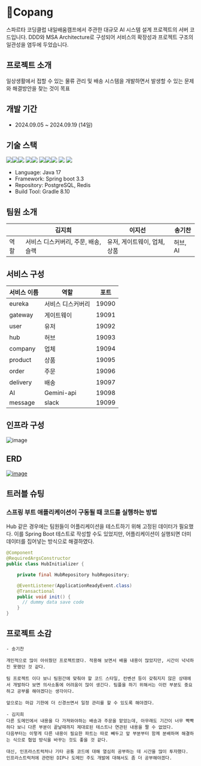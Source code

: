 # 🚚Copang
스파르타 코딩클럽 내일배움캠프에서 주관한 대규모 AI 시스템 설계 프로젝트의 서버 코드입니다. DDD와 MSA Architecture로 구성되어 서비스의 확장성과 프로젝트 구조의 일관성을 염두에 두었습니다.
## 프로젝트 소개
일상생활에서 접할 수 있는 물류 관리 및 배송 시스템을 개발하면서 발생할 수 있는 문제와 해결방안을 찾는 것이 목표
## 개발 기간
- 2024.09.05 ~ 2024.09.19 (14일)
## 기술 스택
<img src="https://img.shields.io/badge/Framework-%23121011?style=for-the-badge"><img src="https://img.shields.io/badge/springboot-6DB33F?style=for-the-badge&logo=springboot&logoColor=white"><img src="https://img.shields.io/badge/3.3.3-515151?style=for-the-badge">
<img src="https://img.shields.io/badge/Build-%23121011?style=for-the-badge"><img src="https://img.shields.io/badge/Gradle-02303A?style=for-the-badge&logo=Gradle&logoColor=white">
<img src="https://img.shields.io/badge/Language-%23121011?style=for-the-badge"><img src="https://img.shields.io/badge/java-%23ED8B00?style=for-the-badge&logo=openjdk&logoColor=white"><img src="https://img.shields.io/badge/17-515151?style=for-the-badge">
<img src="https://img.shields.io/badge/PostgreSQL-4479A1?style=for-the-badge&logo=PostgreSQL&logoColor=white">
<img src="https://img.shields.io/badge/Docker-2496ED?style=for-the-badge&logo=Docker&logoColor=white">
- Language: Java 17
- Framework: Spring boot 3.3
- Repository: PostgreSQL, Redis
- Build Tool: Gradle 8.10
  
## 팀원 소개
|  | 김지희 | 이지선 | 송기찬 |
| --- | --- | --- | --- |
| 역할 | 서비스 디스커버리, 주문, 배송, 슬랙 | 유저, 게이트웨이, 업체, 상품  | 허브, AI |
## 서비스 구성
| 서비스 이름 | 역할 | 포트 |
| --- | --- | --- |
| eureka | 서비스 디스커버리 | 19090 |
| gateway | 게이트웨이 | 19091 |
| user | 유저 | 19092 |
| hub | 허브 | 19093 |
| company | 업체 | 19094 |
| product | 상품 | 19095 |
| order | 주문 | 19096 |
| delivery | 배송 | 19097 |
| AI | Gemini-api | 19098 |
| message | slack | 19099 |
## 인프라 구성
![image](https://github.com/user-attachments/assets/703f5566-6e9a-44d8-a945-a53af6a8c8b7)

## ERD
[![image](https://github.com/user-attachments/assets/9c457e07-a1fb-4c33-a4de-363989706b68)](https://www.erdcloud.com/d/YHoPKNNe22t4d23zP)
## 트러블 슈팅
### 스프링 부트 애플리케이션이 구동될 때 코드를 실행하는 방법
Hub 같은 경우에는 팀원들이 어플리케이션을 테스트하기 위해 고정된 데이터가 필요했다. 이를 Spring Boot 테스트로 작성할 수도 있었지만, 어플리케이션이 실행되면 더미데이터를 집어넣는 방식으로 해결하였다.
``` java
@Component
@RequiredArgsConstructor
public class HubInitializer {

    private final HubRepository hubRepository;

    @EventListener(ApplicationReadyEvent.class)
    @Transactional
    public void init() {
      // dummy data save code
    }
}
```

## 프로젝트 소감

```
- 송기찬

개인적으로 많이 아쉬웠던 프로젝트였다. 적용해 보면서 배울 내용이 많았지만, 시간이 넉넉하진 못했던 것 같다. 

팀 프로젝트 이다 보니 팀원간에 맞춰야 할 코드 스타일, 컨벤션 등이 갖춰지지 않은 상태에서 개발하다 보면 의사소통에 어려움이 많이 생긴다. 팀플을 하기 위해서는 이런 부분도 중요하고 공부를 해야겠다는 생각이다. 

앞으로는 마감 기한에 더 신경쓰면서 일정 관리를 할 수 있도록 해야겠다.
```

```
- 김지희
다른 도메인에서 내용을 다 가져와야하는 배송과 주문을 맡았는데, 아무래도 기간이 너무 빡빡하다 보니 다른 부분이 끝날때까지 제대로된 테스트나 연관된 내용을 짤 수 없었다.
다음부터는 이렇게 다른 내용이 필요한 파트는 따로 빼두고 앞 부분부터 함께 분배하며 해결하는 식으로 협업 방식을 바꾸는 것도 좋을 것 같다.

대신, 인프라스트럭처나 기타 공통 코드에 대해 열심히 공부하는 데 시간을 많이 투자했다. 인프라스트럭처에 관련된 DIP나 도메인 주도 개발에 대해서도 좀 더 공부해야겠다.
```
